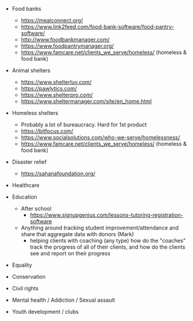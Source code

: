 - Food banks
  - https://mealconnect.org/
  - https://www.link2feed.com/food-bank-software/food-pantry-software/
  - http://www.foodbankmanager.com/
  - https://www.foodpantrymanager.org/
  - https://www.famcare.net/clients_we_serve/homeless/ (homeless & food bank)

- Animal shelters
  - https://www.shelterluv.com/
  - https://pawlytics.com/
  - https://www.shelterpro.com/
  - https://www.sheltermanager.com/site/en_home.html

- Homeless shelters
  - Probably a lot of bureaucracy. Hard for 1st product
  - https://bitfocus.com/
  - https://www.socialsolutions.com/who-we-serve/homelessness/
  - https://www.famcare.net/clients_we_serve/homeless/ (homeless & food bank)

- Disaster relief
  - https://sahanafoundation.org/

- Healthcare

- Education
  - After school
    - https://www.signupgenius.com/lessons-tutoring-registration-software
  - Anything around tracking student improvement/attendance and share that aggregate data with donors (Mark)
    - helping clients with coaching (any type) how do the "coaches" track the progress of all of their clients, and how do the clients see and report on their progress

- Equality

- Conservation

- Civil rights

- Mental health / Addiction / Sexual assault

- Youth development / clubs

